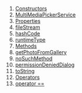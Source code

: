 1.  [Constructors](services_third_party_service_multi_media_pick_service/MultiMediaPickerService-class.html#constructors)
2.  [MultiMediaPickerService](services_third_party_service_multi_media_pick_service/MultiMediaPickerService/MultiMediaPickerService.html)
3.  [Properties](services_third_party_service_multi_media_pick_service/MultiMediaPickerService-class.html#instance-properties)
4.  [fileStream](services_third_party_service_multi_media_pick_service/MultiMediaPickerService/fileStream.html)
5.  [hashCode](https://api.flutter.dev/flutter/dart-core/Object/hashCode.html)
6.  [runtimeType](https://api.flutter.dev/flutter/dart-core/Object/runtimeType.html)
7.  [Methods](services_third_party_service_multi_media_pick_service/MultiMediaPickerService-class.html#instance-methods)
8.  [getPhotoFromGallery](services_third_party_service_multi_media_pick_service/MultiMediaPickerService/getPhotoFromGallery.html)
9.  [noSuchMethod](https://api.flutter.dev/flutter/dart-core/Object/noSuchMethod.html)
10. [permissionDeniedDialog](services_third_party_service_multi_media_pick_service/MultiMediaPickerService/permissionDeniedDialog.html)
11. [toString](https://api.flutter.dev/flutter/dart-core/Object/toString.html)
12. [Operators](services_third_party_service_multi_media_pick_service/MultiMediaPickerService-class.html#operators)
13. [operator
    ==](https://api.flutter.dev/flutter/dart-core/Object/operator_equals.html)
